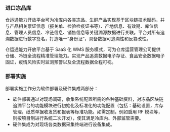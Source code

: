 ### 进口冻品库
仓运通能力开放平台可为冷库内各类冻品、生鲜产品实现基于区块链技术赋码，并与产品相关票证信息（报关单、检验检疫证书等）、产地信息、有效期、库位信息、管理人员信息、冷链信息、销售信息等关键溯源数据进行关联。平台对所有追溯数据进行数字签名，打造唯一“身份证”，具备数据可追溯性和反篡改性。

仓运通能力开放平台基于 SaaS 化 WMS 服务模式，可为仓库运营管理公司提供仓储、冷链全流程精准管理能力。实现产品追溯数据电子存证、食品安全数据电子固证，疫情风险实时监测预警以及全流程数据全程可视。

### 部署实施
部署实施工作分为软件部署及硬件集成两部分：
- 软件部署通过对现场调研，收集系统配置所需的各种基础资料，对冻品区块链追溯平台的功能模块进行初始化及标准化的功能配置（包括：基础设置，库存管理，纸质单据收发货和报表等标准功能。如需定制，例如启用 RF 模块等，则按项目制进行系统二次开发），使其满足冷库内、外部监管需要。
- 硬件集成为对现场各类数据采集终端进行设备集成。
